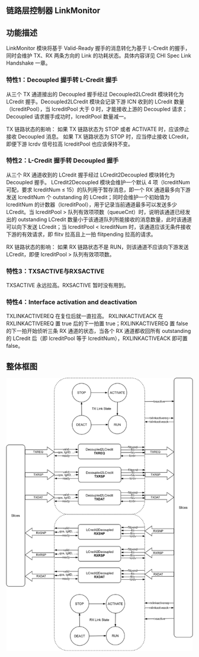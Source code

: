 ## 链路层控制器 LinkMonitor

## 功能描述
LinkMonitor 模块将基于 Valid-Ready 握手的消息转化为基于 L-Credit 的握手，同时会维护 TX、RX 两条方向的 Link 的功耗状态。具体内容详见 CHI Spec Link Handshake 一章。

### 特性1：Decoupled 握手转 L-Credit 握手
从三个 TX 通道接出的 Decoupled 握手经过 Decoupled2LCredit 模块转化为 LCredit 握手。Decoupled2LCredit 模块会记录下游 ICN 收到的 LCredit 数量（lcreditPool），当 lcreditPool 大于 0 时，才能接收上游的 Decoupled 请求；Decoupled 请求握手成功时，lcreditPool 数量减一。

TX 链路状态的影响：
如果 TX 链路状态为 STOP 或者 ACTIVATE 时，应该停止接收 Decoupled 消息。
如果 TX 链路状态为 STOP 时，应当停止接收 LCredit，即便下游 lcrdv 信号拉高 lcreditPool 也应该保持不变。

### 特性2：L-Credit 握手转 Decoupled 握手
从三个 RX 通道收到的 LCredit 握手经过 LCredit2Decoupled 模块转化为 Decoupled 握手。
LCredit2Decoupled 模块会维护一个默认 4 项（lcreditNum 可配，要求 lcreditNum ≤ 15）的队列用于暂存消息，即一个 RX 通道最多向下游发送 lcreditNum 个 outstanding 的 LCredit；同时会维护一个初始值为 lcreditNum 的计数器（lcreditPool），用于记录当前通道最多可以发送多少 LCredit。当 lcreditPool > 队列有效项项数（queueCnt）时，说明该通道已经发出的 outstanding LCredit 数量小于该通道队列所能接收的消息数量，此时该通道可以向下发送 LCredit；当 lcreditPool < lcreditNum 时，该通道应该无条件接收下游的有效请求，即 flitv 拉高且上一拍 flitpending 拉高的请求。

RX 链路状态的影响：
如果 RX 链路状态不是 RUN，则该通道不应该向下游发送 LCredit，即便 lcreditPool > 队列有效项项数。

### 特性3：TXSACTIVE与RXSACTIVE
TXSACTIVE 永远拉高。RXSACTIVE 暂时没有用到。

### 特性4：Interface activation and deactivation
TXLINKACTIVEREQ 在复位后就一直拉高。
RXLINKACTIVEACK 在 RXLINKACTIVEREQ 置 true 后的下一拍置 true；RXLINKACTIVEREQ 置 false的下一拍开始侦听三条 RX 通道的状态，当各个 RX 通道都收回所有 outstanding 的 LCredit 后（即 lcreditPool 等于 lcreditNum），RXLINKACTIVEACK 即可置 false。

## 整体框图
![LinkMonitor](./figure/LinkMonitor.svg)
